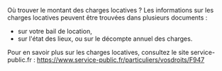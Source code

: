 Où trouver le montant des charges locatives ?
Les informations sur les charges locatives peuvent être trouvées dans plusieurs documents :

- sur votre bail de location,
- sur l'état des lieux,
  ou sur le décompte annuel des charges.

Pour en savoir plus sur les charges locatives, consultez le site service-public.fr : https://www.service-public.fr/particuliers/vosdroits/F947
